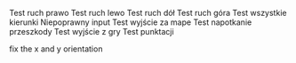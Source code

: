 Test ruch prawo
Test ruch lewo 
Test ruch dół
Test ruch góra
Test wszystkie kierunki
Niepoprawny input
Test wyjście za mape
Test napotkanie przeszkody
Test wyjście z gry
Test punktacji


fix the x and y orientation